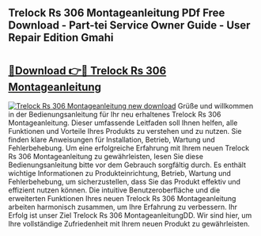 ## Trelock Rs 306 Montageanleitung PDf Free Download - Part-tei Service Owner Guide - User Repair Edition Gmahi

# <h2><a href="http://df6iby.blite.top/?on=Trelock+Rs+306+Montageanleitung">🔗Download 👉🔴 Trelock Rs 306 Montageanleitung</a></h2>

[![Trelock Rs 306 Montageanleitung new download](https://i.imgur.com/lujVjoI.png)](http://df6iby.blite.top/?on=Trelock+Rs+306+Montageanleitung)
Grüße und willkommen in der Bedienungsanleitung für Ihr neu erhaltenes Trelock Rs 306 Montageanleitung. Dieser umfassende Leitfaden soll Ihnen helfen, alle Funktionen und Vorteile Ihres Produkts zu verstehen und zu nutzen. Sie finden klare Anweisungen für Installation, Betrieb, Wartung und Fehlerbehebung. Um eine erfolgreiche Erfahrung mit Ihrem neuen Trelock Rs 306 Montageanleitung zu gewährleisten, lesen Sie diese Bedienungsanleitung bitte vor dem Gebrauch sorgfältig durch. Es enthält wichtige Informationen zu Produkteinrichtung, Betrieb, Wartung und Fehlerbehebung, um sicherzustellen, dass Sie das Produkt effektiv und effizient nutzen können. Die intuitive Benutzeroberfläche und die erweiterten Funktionen Ihres neuen Trelock Rs 306 Montageanleitung arbeiten harmonisch zusammen, um Ihre Erfahrung zu verbessern. Ihr Erfolg ist unser Ziel Trelock Rs 306 MontageanleitungDD. Wir sind hier, um Ihre vollständige Zufriedenheit mit Ihrem neuen Produkt zu gewährleisten.
